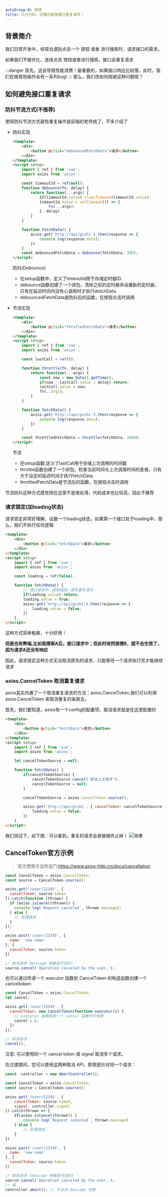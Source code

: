 ```yaml
---
autoGroup-8: 网络
title: 几行代码，优雅的避免接口重复请求！
---
```

## 背景简介
我们日常开发中，经常会遇到点击一个 按钮 或者 进行搜索时，请求接口的需求。

如果我们不做优化，连续点击 按钮或者进行搜索，接口会重复请求

:::danger
首先，这会导致性能浪费！最重要的，如果接口响应比较慢，此时，我们在做其他操作会有一系列bug!
:::
那么，我们改如何规避这种问题呢？
## 如何避免接口重复请求

### 防抖节流方式(不推荐)
使用防抖节流方式避免重复操作是前端的老传统了，不多介绍了

- 防抖实现

    ```html
    <template>
        <div>
            <button @click="debouncedFetchData">请求</button>
        </div>
    </template>
    <script setup>
        import { ref } from 'vue';
        import axios from 'axios';

        const timeoutId = ref(null);
        function debounce(fn, delay) {
            return function(...args) {
                if(timeoutId.value) clearTimeout(timeoutId.value);
                timeoutId.value = setTimeout(() => {
                    fn(...args);
                }, delay)
            }
        }

        function fetchData() {
            axios.get('http://api/gcshi').then(response => {
                console.log(response.data);
            })
        }
        const debouncedFetchData = debounce(fetchData, 300);
    </script>
    ```
    防抖(Debounce)
    - 在setup函数中，定义了timeoutId用于存储定时器ID.
    - debounce函数创建了一个闭包，清除之前的定时器并设置新的定时器，只有在延迟时间内没有心调用时才执行detchData.
    - debouncedFetchData是防抖后的函数，在按钮点击时调用

- 节流实现

    ```html
    <template>
        <div>
            <button @click="throtledFetchData">请求</button>
        </div>
    </template>
    <script setup>
        import { ref } from 'vue';
        import axios from 'axios';

        const lastCall = ref(0);

        function throttle(fn, delay) {
            return function(...args) {
                const now = new Data().getTime();
                if(now - lastCall.value < delay) return;
                lastCall.value = now;
                fn(..args);
            }
        }

        function fetchData() {
            axios.get('http://api/gcshi').then(response => {
                console.log(response.data);
            })
        }

        const throttledFetchData = throttle(fetchData, 1000);
    </script>
    ```
    节流
    - 在setup函数,定义了lastCall用于存储上次调用的时间戳
    - throttle函数创建了一个闭包，检查当前时间与上次调用时间的差值，只有大于设定的延迟时间才执行fetchData.
    - throttledFetchData是节流后的函数，在按钮点击时调用

节流防抖这种方式感觉用在这里不是很丝滑，代码成本也比较高，因此不推荐

### 请求锁定(加loading状态)
请求锁定非常好理解，设置一个loading状态，如果第一个接口处于loading中，那么，我们不执行任何逻辑

```html
<template>
    <div>
        <button @click="fetchData">请求</button>
    </div>
</template>
<script setup>
    import { ref } from 'vue';
    import axios from 'axios';

    const loading = ref(false);

    function fetchData() {
        // 接口请求中，直接返回，避免重复请求
        if(loading.value) return;
        loading.value = true;
        axios.get('http://api/gcshi').then(response => {
            loading.value = false;
        })
    }
</script>
```
这种方式简单粗暴，十分好用！

**但是也有弊端,比如我搜索A后，接口请求中；但此时突然想搜B，就不会生效了，因为请求A还没有响应**

因此，请求锁定这种方式无法取消原先的请求，只能等待一个请求执行完才能继续请求

### axios.CancelToken 取消重复请求
axios其实内置了一个取消重复请求的方法：axios.CancelToken,我们可以利用axios.CancelToken 来取消重复的亲故去。

首先，我们要知道，axios有一个config的配置项，取消请求就是在这里配置的

```html
<template>
    <div>
        <button @click="fetchData">请求</button>
    </div>
</template>
<script setup>
    import { ref } from 'vue';
    import axios from 'axios';

    let cancelTokenSource = null;

    function fetchData() {
        if(cancelTokenSource) {
            cancelTokenSource.cancel('取消上次请求');
            cancelTokenSource = null;
        }

        cancelTokenSource = axios.CancelToken.source();

        axios.get('http://api/gcshi', { cancelToken: cancelTokenSource.token }).then(response => {
            loading.value = false;
        })
    }
</script>
```
我们测试下，如下图：可以看到，重复的请求会直接被终止掉！
![效果](./images/43.gif)

## CancelToken官方示例

> 官方使用方法传送门:https://www.axios-http.cn/docs/cancellation

```js
const CancelToken = axios.CancelToken;
const source = CancelToken.source();

axios.get('/user/12345', {
  cancelToken: source.token
}).catch(function (thrown) {
  if (axios.isCancel(thrown)) {
    console.log('Request canceled', thrown.message);
  } else {
    // 处理错误
  }
});

axios.post('/user/12345', {
  name: 'new name'
}, {
  cancelToken: source.token
})

// 取消请求（message 参数是可选的）
source.cancel('Operation canceled by the user.');
```
也可以通过传递一个 executor 函数到 CancelToken 的构造函数创建一个 canceltoken:
```js
const CancelToken = axios.CancelToken;
let cancel;

axios.get('/user/12345', {
  cancelToken: new CancelToken(function executor(c) {
    // executor 函数接收一个 cancel 函数作为参数
    cancel = c;
  })
});

// 取消请求
cancel();
```
注意: 可以使用同一个 cancel token 或 signal 取消多个请求。

在过渡期间，您可以使用这两种取消 API，即使是针对同一个请求：
```js
const  controller = new AbortController();

const CancelToken = axios.CancelToken;
const source = CancelToken.source();

axios.get('/user/12345', {
    cancelToken: source.token,
    signal: controller.signal
}).catch(thrown => {
    if(axios.isCancel(thrown)) {
        console.log(`Request canceled`, thrown.message)
    } else {
        // 处理错误
    }
})

axios.post('/user/12345', {
  name: 'new name'
}, {
  cancelToken: source.token
})

// 取消请求 (message 参数是可选的)
source.cancel('Operation canceled by the user.');
// 或
controller.abort(); // 不支持 message 参数
```